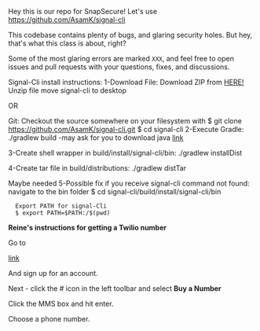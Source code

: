 Hey this is our repo for SnapSecure! Let's use https://github.com/AsamK/signal-cli

This codebase contains plenty of bugs, and glaring security holes. But hey, that's what this class is about, right?

Some of the most glaring errors are marked `XXX`, and feel free to open issues and pull requests with your questions, fixes, and discussions.



Signal-Cli install instructions:
1-Download File:
  Download ZIP from [HERE!](https://github.com/AsamK/signal-cli)
  Unzip file
  move signal-cli to desktop

OR

  Git:
  Checkout the source somewhere on your filesystem with
    $ git clone https://github.com/AsamK/signal-cli.git
    $ cd signal-cli
2-Execute Gradle:
    ./gradlew build
      -may ask for you to download java
[link](http://www.oracle.com/technetwork/java/javase/downloads/jdk10-downloads-4416644.html)

3-Create shell wrapper in build/install/signal-cli/bin:
  ./gradlew installDist

4-Create tar file in build/distributions:
  ./gradlew distTar

Maybe needed
5-Possible fix if you receive signal-cli command not found:
    navigate to the bin folder
      $ cd signal-cli/build/install/signal-cli/bin

      Export PATH for signal-Cli
      $ export PATH=$PATH:/$(pwd)





**Reine's instructions for getting a Twilio number**

Go to 

[link](https://www.twilio.com/try-twilio) 

And sign up for an account.

Next - click the # icon in the left toolbar and select **Buy a Number**

Click the MMS box and hit enter. 

Choose a phone number.


